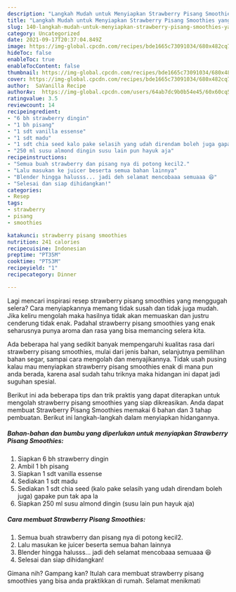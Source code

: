 ```yaml
---
description: "Langkah Mudah untuk Menyiapkan Strawberry Pisang Smoothies yang Menggugah Selera"
title: "Langkah Mudah untuk Menyiapkan Strawberry Pisang Smoothies yang Menggugah Selera"
slug: 140-langkah-mudah-untuk-menyiapkan-strawberry-pisang-smoothies-yang-menggugah-selera
category: Uncategorized
date: 2021-09-17T20:37:04.849Z
image: https://img-global.cpcdn.com/recipes/bde1665c73091034/680x482cq70/strawberry-pisang-smoothies-foto-resep-utama.jpg
hideToc: false
enableToc: true
enableTocContent: false
thumbnail: https://img-global.cpcdn.com/recipes/bde1665c73091034/680x482cq70/strawberry-pisang-smoothies-foto-resep-utama.jpg
cover: https://img-global.cpcdn.com/recipes/bde1665c73091034/680x482cq70/strawberry-pisang-smoothies-foto-resep-utama.jpg
author:  SaVanilla Recipe
authorAv:  https://img-global.cpcdn.com/users/64ab7dc9b0b54e45/60x60cq50/avatar.jpg
ratingvalue: 3.5
reviewcount: 14
recipeingredient:
- "6 bh strawberry dingin"
- "1 bh pisang"
- "1 sdt vanilla essense"
- "1 sdt madu"
- "1 sdt chia seed kalo pake selasih yang udah direndam boleh juga gapake pun tak apa la"
- "250 ml susu almond dingin susu lain pun hayuk aja"
recipeinstructions:
- "Semua buah strawberry dan pisang nya di potong kecil2."
- "Lalu masukan ke juicer beserta semua bahan lainnya"
- "Blender hingga halusss... jadi deh selamat mencobaaa semuaaa 😆"
- "Selesai dan siap dihidangkan!"
categories:
- Resep
tags:
- strawberry
- pisang
- smoothies

katakunci: strawberry pisang smoothies 
nutrition: 241 calories
recipecuisine: Indonesian
preptime: "PT35M"
cooktime: "PT53M"
recipeyield: "1"
recipecategory: Dinner

---
```



Lagi mencari inspirasi resep strawberry pisang smoothies yang menggugah selera? Cara menyiapkannya memang tidak susah dan tidak juga mudah. Jika keliru mengolah maka hasilnya tidak akan memuaskan dan justru cenderung tidak enak. Padahal strawberry pisang smoothies yang enak seharusnya punya aroma dan rasa yang bisa memancing selera kita.


Ada beberapa hal yang sedikit banyak mempengaruhi kualitas rasa dari strawberry pisang smoothies, mulai dari jenis bahan, selanjutnya pemilihan bahan segar, sampai cara mengolah dan menyajikannya. Tidak usah pusing kalau mau menyiapkan strawberry pisang smoothies enak di mana pun anda berada, karena asal sudah tahu triknya maka hidangan ini dapat jadi suguhan spesial.




Berikut ini ada beberapa tips dan trik praktis yang dapat diterapkan untuk mengolah strawberry pisang smoothies yang siap dikreasikan. Anda dapat membuat Strawberry Pisang Smoothies memakai 6 bahan dan 3 tahap pembuatan. Berikut ini langkah-langkah dalam menyiapkan hidangannya.

<!--inarticleads1-->

##### Bahan-bahan dan bumbu yang diperlukan untuk menyiapkan Strawberry Pisang Smoothies:

1. Siapkan 6 bh strawberry dingin
1. Ambil 1 bh pisang
1. Siapkan 1 sdt vanilla essense
1. Sediakan 1 sdt madu
1. Sediakan 1 sdt chia seed (kalo pake selasih yang udah direndam boleh juga) gapake pun tak apa la
1. Siapkan 250 ml susu almond dingin (susu lain pun hayuk aja)




<!--inarticleads2-->

##### Cara membuat Strawberry Pisang Smoothies:

1. Semua buah strawberry dan pisang nya di potong kecil2.
1. Lalu masukan ke juicer beserta semua bahan lainnya
1. Blender hingga halusss... jadi deh selamat mencobaaa semuaaa 😆
1. Selesai dan siap dihidangkan!



Gimana nih? Gampang kan? Itulah cara membuat strawberry pisang smoothies yang bisa anda praktikkan di rumah. Selamat menikmati
